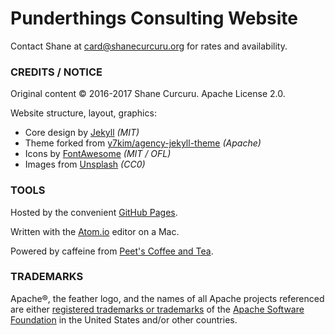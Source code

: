 Punderthings Consulting Website
====================

Contact Shane at card@shanecurcuru.org for rates and availability.

### CREDITS / NOTICE

Original content &copy; 2016-2017 Shane Curcuru.  Apache License 2.0.

Website structure, layout, graphics:

- Core design by [Jekyll](https://jekyllrb.com/) _(MIT)_
- Theme forked from [y7kim/agency-jekyll-theme](https://y7kim.github.io/agency-jekyll-theme) _(Apache)_
- Icons by [FontAwesome](http://fontawesome.io/) _(MIT / OFL)_
- Images from [Unsplash](https://unsplash.com/) _(CC0)_

### TOOLS

Hosted by the convenient [GitHub Pages](https://pages.github.com/).

Written with the [Atom.io](https://atom.io/) editor on a Mac.

Powered by caffeine from [Peet's Coffee and Tea](http://www.peets.com/).

### TRADEMARKS

Apache®, the feather logo, and the names of all Apache projects referenced are either [registered trademarks or trademarks](https://www.apache.org/foundation/marks/) of the [Apache Software Foundation](http://www.apache.org/) in the United States and/or other countries.
